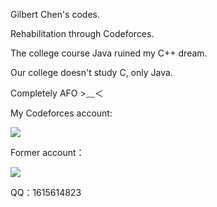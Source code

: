 Gilbert Chen's codes.

Rehabilitation through Codeforces.

The college course Java ruined my C++ dream.

Our college doesn't study C, only Java.

Completely AFO >﹏＜

My Codeforces account:

![](https://cfrating.baoshuo.dev/rating?username=violetctl39)

Former account：

![](https://cfrating.baoshuo.dev/rating?username=hxlakioi)

QQ：1615614823
